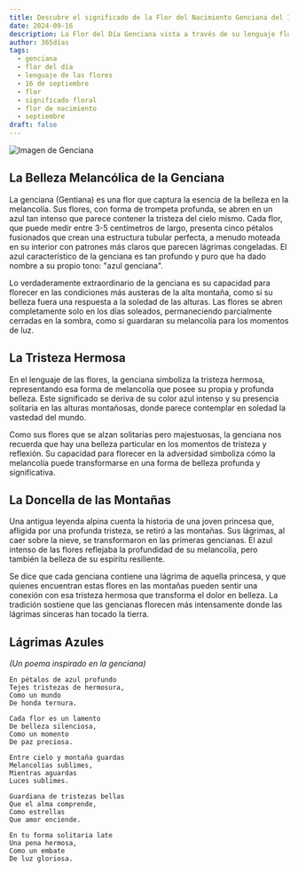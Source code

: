 ```yaml
---
title: Descubre el significado de la Flor del Nacimiento Genciana del 16 de septiembre
date: 2024-09-16
description: La Flor del Día Genciana vista a través de su lenguaje floral e historias
author: 365días
tags:
  - genciana
  - flor del día
  - lenguaje de las flores
  - 16 de septiembre
  - flor
  - significado floral
  - flor de nacimiento
  - septiembre
draft: false
---
```


![Imagen de Genciana](https://cdn.pixabay.com/photo/2016/02/01/15/19/gentian-1173746_960_720.jpg#center)


## La Belleza Melancólica de la Genciana

La genciana (Gentiana) es una flor que captura la esencia de la belleza en la melancolía. Sus flores, con forma de trompeta profunda, se abren en un azul tan intenso que parece contener la tristeza del cielo mismo. Cada flor, que puede medir entre 3-5 centímetros de largo, presenta cinco pétalos fusionados que crean una estructura tubular perfecta, a menudo moteada en su interior con patrones más claros que parecen lágrimas congeladas. El azul característico de la genciana es tan profundo y puro que ha dado nombre a su propio tono: "azul genciana".

Lo verdaderamente extraordinario de la genciana es su capacidad para florecer en las condiciones más austeras de la alta montaña, como si su belleza fuera una respuesta a la soledad de las alturas. Las flores se abren completamente solo en los días soleados, permaneciendo parcialmente cerradas en la sombra, como si guardaran su melancolía para los momentos de luz.

## La Tristeza Hermosa

En el lenguaje de las flores, la genciana simboliza la tristeza hermosa, representando esa forma de melancolía que posee su propia y profunda belleza. Este significado se deriva de su color azul intenso y su presencia solitaria en las alturas montañosas, donde parece contemplar en soledad la vastedad del mundo.

Como sus flores que se alzan solitarias pero majestuosas, la genciana nos recuerda que hay una belleza particular en los momentos de tristeza y reflexión. Su capacidad para florecer en la adversidad simboliza cómo la melancolía puede transformarse en una forma de belleza profunda y significativa.

## La Doncella de las Montañas

Una antigua leyenda alpina cuenta la historia de una joven princesa que, afligida por una profunda tristeza, se retiró a las montañas. Sus lágrimas, al caer sobre la nieve, se transformaron en las primeras gencianas. El azul intenso de las flores reflejaba la profundidad de su melancolía, pero también la belleza de su espíritu resiliente.

Se dice que cada genciana contiene una lágrima de aquella princesa, y que quienes encuentran estas flores en las montañas pueden sentir una conexión con esa tristeza hermosa que transforma el dolor en belleza. La tradición sostiene que las gencianas florecen más intensamente donde las lágrimas sinceras han tocado la tierra.

## Lágrimas Azules
*(Un poema inspirado en la genciana)*

```
En pétalos de azul profundo
Tejes tristezas de hermosura,
Como un mundo
De honda ternura.

Cada flor es un lamento
De belleza silenciosa,
Como un momento
De paz preciosa.

Entre cielo y montaña guardas
Melancolías sublimes,
Mientras aguardas
Luces sublimes.

Guardiana de tristezas bellas
Que el alma comprende,
Como estrellas
Que amor enciende.

En tu forma solitaria late
Una pena hermosa,
Como un embate
De luz gloriosa.
```